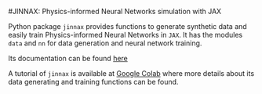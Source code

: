 #JINNAX: Physics-informed Neural Networks simulation with JAX

Python package `jinnax` provides functions to generate synthetic data and easily train
Physics-informed Neural Networks in `JAX`. It has the modules `data` and `nn` for data generation
and neural network training.

Its documentation can be found [here](https://raw.githack.com/dmarcondes/JINNAX/master/docs/jinnax.html)  

A tutorial of `jinnax` is available at [Google Colab](https://colab.research.google.com/github/dmarcondes/JINNAX/blob/master/Tutorial_PINN_simulation_with_JINNAX.ipynb) where more details about its data generating and training functions can be found.
